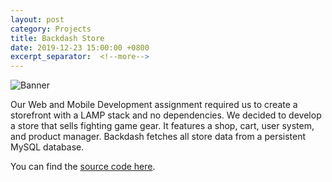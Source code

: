 ```yaml
---
layout: post
category: Projects
title: Backdash Store
date: 2019-12-23 15:00:00 +0800
excerpt_separator:  <!--more-->
---
```


![Banner](https://i.imgur.com/8dUxa2l.jpg)

Our Web and Mobile Development assignment required us to
create a storefront with a LAMP stack and no dependencies.
We decided to develop a store that sells fighting game gear.
It features a shop, cart, user system, and product manager.
Backdash fetches all store data from a persistent MySQL database.

You can find the [source code here](https://github.com/opeik/backdash-store).
